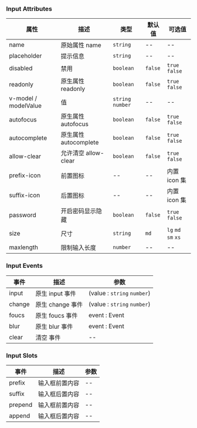 ### Input Attributes

| 属性                 | 描述                  | 类型              | 默认值  | 可选值              |
| -------------------- | --------------------- | ----------------- | ------- | ------------------- |
| name                 | 原始属性 name         | `string`          | --      | --                  |
| placeholder          | 提示信息              | `string`          | --      | --                  |
| disabled             | 禁用                  | `boolean`         | `false` | `true` `false`      |
| readonly             | 原生属性 readonly     | `boolean`         | `false` | `true` `false`      |
| v-model / modelValue | 值                    | `string` `number` | --      | --                  |
| autofocus            | 原生属性 autofocus    | `boolean`         | `false` | `true` `false`      |
| autocomplete         | 原生属性 autocomplete | `boolean`         | `false` | `true` `false`      |
| allow-clear          | 允许清空 allow-clear  | `boolean`         | `false` | `true` `false`      |
| prefix-icon          | 前置图标              | --                | --      | 内置 icon 集        |
| suffix-icon          | 后置图标              | --                | --      | 内置 icon 集        |
| password             | 开启密码显示隐藏      | `boolean`         | `false` | `true` `false`      |
| size                 | 尺寸                  | `string`          | `md`    | `lg` `md` `sm` `xs` |
| maxlength            | 限制输入长度          | `number`          | --      | --                  |

### Input Events

| 事件   | 描述             | 参数                        |
| ------ | ---------------- | --------------------------- |
| input  | 原生 input 事件  | (value : `string` `number`) |
| change | 原生 change 事件 | (value : `string` `number`) |
| foucs  | 原生 foucs 事件  | event : Event               |
| blur   | 原生 blur 事件   | event : Event               |
| clear  | 清空 事件        | --                          |

### Input Slots

| 事件    | 描述           | 参数 |
| ------- | -------------- | ---- |
| prefix  | 输入框前置内容 | --   |
| suffix  | 输入框后置内容 | --   |
| prepend | 输入框前置内容 | --   |
| append  | 输入框后置内容 | --   |
